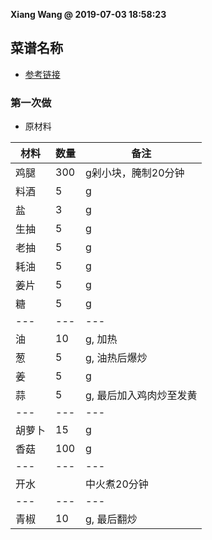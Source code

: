 **Xiang Wang @ 2019-07-03 18:58:23**

## 菜谱名称
* [参考链接](https://www.meishij.net/zuofa/huangmenji_61.html)

### 第一次做
* 原材料

材料|数量|备注
---|---|---
鸡腿|300|g剁小块，腌制20分钟
料酒|5|g
盐|3|g
生抽|5|g
老抽|5|g
耗油|5|g
姜片|5|g
糖|5|g
---|---|---
油|10|g, 加热
葱|5|g, 油热后爆炒
姜|5|g
蒜|5|g, 最后加入鸡肉炒至发黄
---|---|---
胡萝卜|15|g
香菇|100|g
---|---|---
开水||中火煮20分钟
---|---|---
青椒|10|g, 最后翻炒
